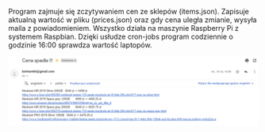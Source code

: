 Program zajmuje się zczytywaniem cen ze sklepów (items.json). Zapisuje aktualną wartość w pliku (prices.json) oraz gdy cena uległa zmianie, wysyła maila z powiadomieniem. 
Wszystko działa na maszynie Raspberry Pi z systemem Raspbian. Dzięki usłudze cron-jobs program codziennie o godzinie 16:00 sprawdza wartość laptopów.


![Przykładowa wiadomość](wiadomosc.png)
